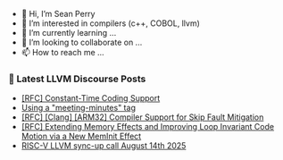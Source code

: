 - 👋 Hi, I’m Sean Perry
- 👀 I’m interested in compilers (c++, COBOL, llvm)
- 🌱 I’m currently learning ...
- 💞️ I’m looking to collaborate on ...
- 📫 How to reach me ...

<!---
s66perry/s66perry is a ✨ special ✨ repository because its `README.md` (this file) appears on your GitHub profile.
You can click the Preview link to take a look at your changes.
--->
### 📕 Latest LLVM Discourse Posts

<!-- DISCOURSE-LLVM:START -->
- [[RFC] Constant-Time Coding Support](https://discourse.llvm.org/t/rfc-constant-time-coding-support/87781#post_17)
- [Using a &quot;meeting-minutes&quot; tag](https://discourse.llvm.org/t/using-a-meeting-minutes-tag/87818#post_4)
- [[RFC] [Clang] [ARM32] Compiler Support for Skip Fault Mitigation](https://discourse.llvm.org/t/rfc-clang-arm32-compiler-support-for-skip-fault-mitigation/87759#post_2)
- [[RFC] Extending Memory Effects and Improving Loop Invariant Code Motion via a New MemInit Effect](https://discourse.llvm.org/t/rfc-extending-memory-effects-and-improving-loop-invariant-code-motion-via-a-new-meminit-effect/87873#post_4)
- [RISC-V LLVM sync-up call August 14th 2025](https://discourse.llvm.org/t/risc-v-llvm-sync-up-call-august-14th-2025/87891#post_1)
<!-- DISCOURSE-LLVM:END -->
